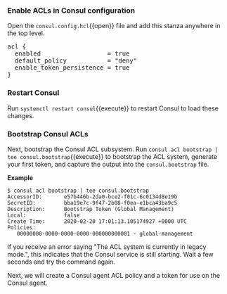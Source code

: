 ### Enable ACLs in Consul configuration

Open the `consul.config.hcl`{{open}} file and add this stanza anywhere in the
top level.

<pre class="file" data-target="consul.config.hcl">
acl {
  enabled                  = true
  default_policy           = "deny"
  enable_token_persistence = true
}
</pre>

### Restart Consul

Run `systemctl restart consul`{{execute}} to restart Consul to load
these changes.

### Bootstrap Consul ACLs

Next, bootstrap the Consul ACL subsystem. Run
`consul acl bootstrap | tee consul.bootstrap`{{execute}}
to bootstrap the ACL system, generate your first token, and capture the output
into the `consul.bootstrap` file.

**Example**

```shell
$ consul acl bootstrap | tee consul.bootstrap
AccessorID:       e57b446b-2da0-bce2-f01c-6c0134d8e19b
SecretID:         bba19e7c-9f47-2b08-f0ea-e1bca43ba9c5
Description:      Bootstrap Token (Global Management)
Local:            false
Create Time:      2020-02-20 17:01:13.105174927 +0000 UTC
Policies:
   00000000-0000-0000-0000-000000000001 - global-management
```

If you receive an error saying "The ACL system is currently in legacy mode.",
this indicates that the Consul service is still starting. Wait a few seconds and
try the command again.

Next, we will create a Consul agent ACL policy and a token for use on the Consul
agent.